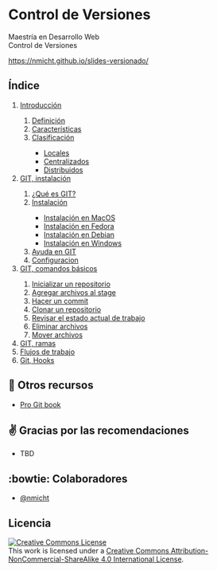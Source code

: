 # Control de Versiones

Maestría en Desarrollo Web  
Control de Versiones

https://nmicht.github.io/slides-versionado/

## Índice

<ol>
  <li><a href="https://nmicht.github.io/slides-versionado/intro#/index">Introducción</a></li>
  <ol>
    <li><a href=https://nmicht.github.io/slides-versionado/intro#control-versiones">Definición</a></li>
    <li><a href=https://nmicht.github.io/slides-versionado/intro#caracteristicas">Características</a></li>
    <li><a href=https://nmicht.github.io/slides-versionado/intro#clasificacion">Clasificación</a></li>
      <ul>
        <li><a href=https://nmicht.github.io/slides-versionado/intro#locales">Locales</a></li>
        <li><a href=https://nmicht.github.io/slides-versionado/intro#centralizados">Centralizados</a></li>
        <li><a href=https://nmicht.github.io/slides-versionado/intro#distribuidos">Distribuidos</a></li>
      </ul>
  </ol>
  <li><a href="https://nmicht.github.io/slides-versionado/git#/index">GIT, instalación</a></li>
  <ol>
    <li><a href=https://nmicht.github.io/slides-versionado/git#git">¿Qué es GIT?</a></li>
    <li><a href=https://nmicht.github.io/slides-versionado/git#instalacion">Instalación</a></li>
      <ul>
        <li><a href=https://nmicht.github.io/slides-versionado/git#install-mac">Instalación en MacOS</a></li>
        <li><a href=https://nmicht.github.io/slides-versionado/git#install-fedora">Instalación en Fedora</a></li>
        <li><a href=https://nmicht.github.io/slides-versionado/git#install-debian">Instalación en Debian</a></li>
        <li><a href=https://nmicht.github.io/slides-versionado/git#install-windows">Instalación en Windows</a></li>
      </ul>
    <li><a href=https://nmicht.github.io/slides-versionado/git#ayuda">Ayuda en GIT</a></li>
    <li><a href=https://nmicht.github.io/slides-versionado/git#config">Configuracion</a></li>
  </ol>
  <li><a href="https://nmicht.github.io/slides-versionado/basics#index">GIT, comandos básicos</a></li>
  <ol>
    <li><a href=https://nmicht.github.io/slides-versionado/basics#start">Inicializar un repositorio</a></li>
    <li><a href=https://nmicht.github.io/slides-versionado/basics#add">Agregar archivos al stage</a></li>
    <li><a href=https://nmicht.github.io/slides-versionado/basics#commit">Hacer un commit</a></li>
    <li><a href=https://nmicht.github.io/slides-versionado/basics#clone">Clonar un repositorio</a></li>
    <li><a href=https://nmicht.github.io/slides-versionado/basics#status">Revisar el estado actual de trabajo</a></li>
    <li><a href=https://nmicht.github.io/slides-versionado/basics#rm">Eliminar archivos</a></li>
    <li><a href=https://nmicht.github.io/slides-versionado/basics#mv">Mover archivos</a></li>
  </ol>
  <li><a href="#">GIT, ramas</a></li>
  <li><a href="#">Flujos de trabajo</a></li>
  <li><a href="#">Git, Hooks</a></li>
</ol>

## :book: Otros recursos

* [Pro Git book](https://git-scm.com/book/en/v2)

## :v: Gracias por las recomendaciones

* TBD

## :bowtie: Colaboradores

* [@nmicht](https://github.com/nmicht)

## Licencia

<a rel="license" href="http://creativecommons.org/licenses/by-nc-sa/4.0/"><img alt="Creative Commons License" style="border-width:0" src="https://i.creativecommons.org/l/by-nc-sa/4.0/88x31.png" /></a><br />This work is licensed under a <a rel="license" href="http://creativecommons.org/licenses/by-nc-sa/4.0/">Creative Commons Attribution-NonCommercial-ShareAlike 4.0 International License</a>.

